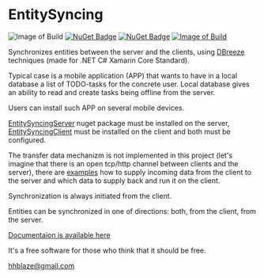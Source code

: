 # EntitySyncing

![Image of Build](https://img.shields.io/badge/Roadmap-completed-33CC33.svg)
[![NuGet Badge](https://buildstats.info/nuget/EntitySyncingServer)](https://www.nuget.org/packages/EntitySyncingServer/)
[![NuGet Badge](https://buildstats.info/nuget/EntitySyncingClient)](https://www.nuget.org/packages/EntitySyncingClient/)
[![Image of Build](https://img.shields.io/badge/Powered%20by-tiesky.com-1883F5.svg)](https://tiesky.com)

Synchronizes entities between the server and the clients, using <a href = 'https://github.com/hhblaze/DBreeze/'  target='_blank'>DBreeze</a> techniques (made for .NET C# Xamarin Core Standard).

Typical case is a mobile application (APP) that wants to have in a local database a list of TODO-tasks for the concrete user.
Local database gives an ability to read and create tasks being offline from the server.

Users can install such APP on several mobile devices.

<a href = 'https://www.nuget.org/packages/EntitySyncingServer/'  target='_blank'>EntitySyncingServer</a>  nuget package must be installed on the server, <a href = 'https://www.nuget.org/packages/EntitySyncingClient/'  target='_blank'>EntitySyncingClient</a> must be installed on the client
and both must be configured.

The transfer data mechanizm is not implemented in this project (let's imagine that there is an open tcp/http channel between clients and the server), 
there are <a href = 'https://github.com/hhblaze/EntitySyncing/tree/main/EntitySyncingClientTester/'  target='_blank'>examples</a> how to supply incoming data from the client to the server and which data to supply back and run it on the client.

Synchronization is always initiated from the client.

Entities can be synchronized in one of directions: both, from the client, from the server.

<a href = 'https://docs.google.com/document/d/e/2PACX-1vR6sGM_HdMu_Wl-7n6FH3FvIowZWojxHfjxNBEg_BgHzU2XQCbI3jodugHFJ1SK-nowJGkVbkRwAisL/pub'  target='_blank'>Documentaion is available here</a> 


It's a free software for those who think that it should be free.

hhblaze@gmail.com

